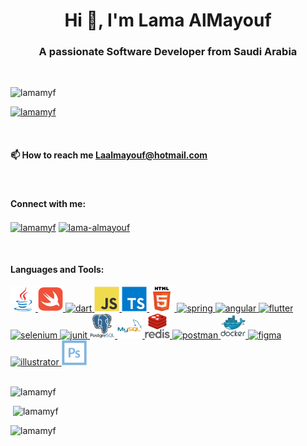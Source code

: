 <h1 align="center">Hi 👋, I'm Lama AlMayouf</h1>
<h3 align="center">A passionate Software Developer from Saudi Arabia</h3>
<br>
<p align="left"> <img src="https://komarev.com/ghpvc/?username=lamamyf&label=Profile%20views&color=0e75b6&style=flat"
        alt="lamamyf" /> </p>

<p align="left"> <a href="https://github.com/ryo-ma/github-profile-trophy"><img
            src="https://github-profile-trophy.vercel.app/?username=lamamyf" alt="lamamyf" /></a> </p>
<br>
<h4 align="left"> 📫 How to reach me <a href = "mailto:Laalmayouf@hotmail.com?subject = reachOut&body = Message">
 Laalmayouf@hotmail.com
</a>
</h4>
<br>
<h4 align="left">Connect with me:</h4>
<p align="left">
    <a href="https://twitter.com/lamamyf" target="blank"><img align="center"
            src="https://raw.githubusercontent.com/rahuldkjain/github-profile-readme-generator/master/src/images/icons/Social/twitter.svg"
            alt="lamamyf" height="30" width="40" /></a>
    <a href="https://linkedin.com/in/lama-almayouf" target="blank"><img align="center"
            src="https://raw.githubusercontent.com/rahuldkjain/github-profile-readme-generator/master/src/images/icons/Social/linked-in-alt.svg"
            alt="lama-almayouf" height="30" width="40" /></a>
</p>
<br>
<h4 align="left">Languages and Tools:</h4>
<p align="left"> 
    <a href="https://www.java.com" target="_blank" rel="noreferrer"> <img
        src="https://raw.githubusercontent.com/devicons/devicon/master/icons/java/java-original.svg" alt="java"
        width="40" height="40" /> 
    </a>
    <a href="https://developer.apple.com/swift/" target="_blank" rel="noreferrer"> <img
            src="https://raw.githubusercontent.com/devicons/devicon/master/icons/swift/swift-original.svg" alt="swift"
            width="40" height="40" /> 
    </a>
    <a href="https://dart.dev" target="_blank" rel="noreferrer">
                <img src="https://www.vectorlogo.zone/logos/dartlang/dartlang-icon.svg" alt="dart" width="40" height="40" />
    </a> 
    <a href="https://developer.mozilla.org/en-US/docs/Web/JavaScript"
    target="_blank" rel="noreferrer"> <img
        src="https://raw.githubusercontent.com/devicons/devicon/master/icons/javascript/javascript-original.svg"
        alt="javascript" width="40" height="40" /> 
    </a>
    <a href="https://www.typescriptlang.org/" target="_blank" rel="noreferrer">
        <img src="https://raw.githubusercontent.com/devicons/devicon/master/icons/typescript/typescript-original.svg"
            alt="typescript" width="40" height="40" /> 
    </a>
    <a href="https://www.w3.org/html/" target="_blank" rel="noreferrer"> <img
        src="https://raw.githubusercontent.com/devicons/devicon/master/icons/html5/html5-original-wordmark.svg"
        alt="html5" width="40" height="40" /> 
    </a>
    <a href="https://spring.io/" target="_blank" rel="noreferrer">
                <img src="https://www.vectorlogo.zone/logos/springio/springio-icon.svg" alt="spring" width="40" height="40" />
    </a> 
    <a href="https://angular.io" target="_blank" rel="noreferrer">
                <img src="https://angular.io/assets/images/logos/angular/angular.svg" alt="angular" width="40" height="40" />
    </a>
    <a href="https://flutter.dev" target="_blank" rel="noreferrer"> <img
        src="https://www.vectorlogo.zone/logos/flutterio/flutterio-icon.svg" alt="flutter" width="40" height="40" />
    </a>
    <a href="https://www.selenium.dev" target="_blank"
        rel="noreferrer"> <img
            src="https://raw.githubusercontent.com/detain/svg-logos/780f25886640cef088af994181646db2f6b1a3f8/svg/selenium-logo.svg"
            alt="selenium" width="40" height="40" /> 
    </a>
    <a href=" https://junit.org" target="_blank"
    rel="noreferrer"> <img
        src="https://avatars.githubusercontent.com/u/874086?s=280&v=4"
        alt="junit" width="40" height="40" /> 
    </a>
    <a href="https://www.postgresql.org" target="_blank"
        rel="noreferrer"> <img
            src="https://raw.githubusercontent.com/devicons/devicon/master/icons/postgresql/postgresql-original-wordmark.svg"
            alt="postgresql" width="40" height="40" /> 
    </a>
    <a href="https://www.mysql.com/" target="_blank"
        rel="noreferrer"> <img
            src="https://raw.githubusercontent.com/devicons/devicon/master/icons/mysql/mysql-original-wordmark.svg"
            alt="mysql" width="40" height="40" /> 
    </a> 
    <a href="https://redis.io" target="_blank" rel="noreferrer"> <img
        src="https://raw.githubusercontent.com/devicons/devicon/master/icons/redis/redis-original-wordmark.svg"
        alt="redis" width="40" height="40" /> 
    </a>
    <a href="https://postman.com" target="_blank"
    rel="noreferrer"> <img src="https://www.vectorlogo.zone/logos/getpostman/getpostman-icon.svg" alt="postman"
        width="40" height="40" /> 
    </a>  
    <a href="https://www.docker.com/" target="_blank" rel="noreferrer"> <img
                    src="https://raw.githubusercontent.com/devicons/devicon/master/icons/docker/docker-original-wordmark.svg"
                    alt="docker" width="40" height="40" /> 
    </a>
    <a href="https://www.figma.com/" target="_blank"
        rel="noreferrer"> <img src="https://www.vectorlogo.zone/logos/figma/figma-icon.svg" alt="figma" width="40"
            height="40" /> 
    </a> 
    <a href="https://www.adobe.com/in/products/illustrator.html"
        target="_blank" rel="noreferrer"> <img
            src="https://www.vectorlogo.zone/logos/adobe_illustrator/adobe_illustrator-icon.svg" alt="illustrator"
            width="40" height="40" /> 
    </a>  
    <a href="https://www.photoshop.com/en" target="_blank"
        rel="noreferrer"> <img
            src="https://raw.githubusercontent.com/devicons/devicon/master/icons/photoshop/photoshop-line.svg"
            alt="photoshop" width="40" height="40" /> 
    </a>  
</p>
<br
<p><img 
        src="https://github-readme-stats.vercel.app/api/top-langs?username=lamamyf&show_icons=true&locale=en&layout=compact"
        alt="lamamyf" /></p>

<p>&nbsp;<img src="https://github-readme-stats.vercel.app/api?username=lamamyf&show_icons=true&locale=en"
        alt="lamamyf" /></p>

<p><img src="https://github-readme-streak-stats.herokuapp.com/?user=lamamyf&" alt="lamamyf" /></p>

